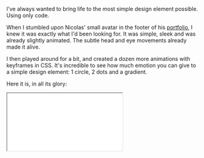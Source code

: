 I've always wanted to bring life to the most simple design element possible. Using only code.

When I stumbled upon Nicolas' small avatar in the footer of his [portfolio](https://web.archive.org/web/20250516084155/https://slrncl.com/), I knew it was exactly what I'd been looking for. It was simple, sleek and was already slightly animated. The subtle head and eye movements already made it alive.

I then played around for a bit, and created a dozen more animations with keyframes in CSS. It's incredible to see how much emotion you can give to a simple design element: 1 circle, 2 dots and a gradient.

Here it is, in all its glory:

<iframe src="code/avatar.html" class="article-embed avatar-embed" loading="lazy"></iframe>

